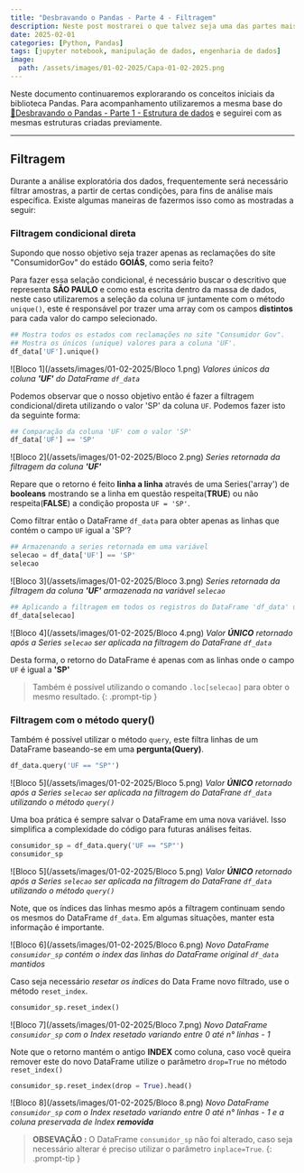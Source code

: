 ```yaml
---
title: "Desbravando o Pandas - Parte 4 - Filtragem"
description: Neste post mostrarei o que talvez seja uma das partes mais utilizadas no tratamento de dados, a FILTRAGEM.
date: 2025-02-01
categories: [Python, Pandas]
tags: [jupyter notebook, manipulação de dados, engenharia de dados]
image: 
  path: /assets/images/01-02-2025/Capa-01-02-2025.png 
---
```


Neste documento continuaremos explorarando os conceitos iniciais da biblioteca Pandas. Para acompanhamento utilizaremos a mesma base do [🔗Desbravando o Pandas - Parte 1 - Estrutura de dados](https://lucas-sanbar.github.io/posts/Pandas-Parte-1-Estrutura-de-Dados/) e seguirei com as mesmas estruturas criadas previamente.

---

## Filtragem

Durante a análise exploratória dos dados, frequentemente será necessário filtrar amostras, a partir de certas condições, para fins de análise mais específica. Existe algumas maneiras de fazermos isso como as mostradas a seguir:

### Filtragem condicional direta

Supondo que nosso objetivo seja trazer apenas as reclamações do site "ConsumidorGov" do estádo **GOIÁS**, como seria feito?

Para fazer essa selação condicional, é necessário buscar o descritivo que representa **SÃO PAULO** e como esta escrita dentro da massa de dados, neste caso utilizaremos a seleção da coluna `UF` juntamente com o método `unique()`, este é responsável por trazer uma array com os campos **distintos** para cada valor do campo selecionado.

```python
## Mostra todos os estados com reclamações no site "Consumidor Gov".
## Mostra os únicos (unique) valores para a coluna 'UF'.
df_data['UF'].unique()
```

![Bloco 1](/assets/images/01-02-2025/Bloco 1.png)
_Valores únicos da coluna **'UF'** do DataFrame `df_data`_

Podemos observar que o nosso objetivo então é fazer a filtragem condicional/direta utilizando o valor 'SP' da coluna `UF`. Podemos fazer isto da seguinte forma:

```python
## Comparação da coluna 'UF' com o valor 'SP'
df_data['UF'] == 'SP'
```

![Bloco 2](/assets/images/01-02-2025/Bloco 2.png)
_Series retornada da filtragem da coluna **'UF'**_

Repare que o retorno é feito __**linha a linha**__ através de uma Series('array') de **booleans** mostrando se a linha em questão respeita(**TRUE**) ou não respeita(**FALSE**) a condição proposta `UF = 'SP'`.

Como filtrar então o DataFrame `df_data` para obter apenas as linhas que contém o campo `UF` igual a 'SP'?

```python
## Armazenando a series retornada em uma variável
selecao = df_data['UF'] == 'SP' 
selecao
```

![Bloco 3](/assets/images/01-02-2025/Bloco 3.png)
_Series retornada da filtragem da coluna **'UF'** armazenada na variável `selecao`_

```python
## Aplicando a filtragem em todos os registros do DataFrame 'df_data' utilizando a series de booleano 'selecao' 
df_data[selecao] 
```

![Bloco 4](/assets/images/01-02-2025/Bloco 4.png)
_Valor **ÚNICO** retornado após a Series `selecao` ser aplicada na filtragem do DataFrane `df_data`_

Desta forma, o retorno do DataFrame é apenas com as linhas onde o campo `UF` é igual a **'SP'**

>Também é possível utilizando o comando `.loc[selecao]` para obter o mesmo resultado.
{: .prompt-tip }

### Filtragem com o método query()

Também é possível utilizar o método `query`, este filtra linhas de um DataFrame baseando-se em uma **pergunta(Query)**.

```python
df_data.query('UF == "SP"')
```

![Bloco 5](/assets/images/01-02-2025/Bloco 5.png)
_Valor **ÚNICO** retornado após a Series `selecao` ser aplicada na filtragem do DataFrane `df_data` utilizando o método `query()`_

Uma boa prática é sempre salvar o DataFrame em uma nova variável. Isso simplifica a complexidade do código para futuras análises feitas.

```python
consumidor_sp = df_data.query('UF == "SP"')
consumidor_sp
```

![Bloco 5](/assets/images/01-02-2025/Bloco 5.png)
_Valor **ÚNICO** retornado após a Series `selecao` ser aplicada na filtragem do DataFrane `df_data` utilizando o método `query()`_

Note, que os índices das linhas mesmo após a filtragem continuam sendo os mesmos do DataFrame `df_data`. Em algumas situações, manter esta informação é importante.

![Bloco 6](/assets/images/01-02-2025/Bloco 6.png)
_Novo DataFrame `consumidor_sp` contém o index das linhas do DataFrame original `df_data` mantidos_

Caso seja necessário *resetar os índices* do Data Frame novo filtrado, use o método `reset_index`.

```python
consumidor_sp.reset_index()
```

![Bloco 7](/assets/images/01-02-2025/Bloco 7.png)
_Novo DataFrame `consumidor_sp` com o Index resetado variando entre 0 até n° linhas - 1_

Note que o retorno mantém o antigo **INDEX** como coluna, caso você queira remover este do novo DataFrame utilize o parâmetro `drop=True` no método `reset_index()`

```python
consumidor_sp.reset_index(drop = True).head()
```

![Bloco 8](/assets/images/01-02-2025/Bloco 8.png)
_Novo DataFrame `consumidor_sp` com o Index resetado variando entre 0 até n° linhas - 1 e a coluna preservada de Index **removida**_

>**OBSEVAÇÃO :** O DataFrame `consumidor_sp` não foi alterado, caso seja necessário alterar é preciso utilizar o parâmetro `inplace=True`.
{: .prompt-tip }
